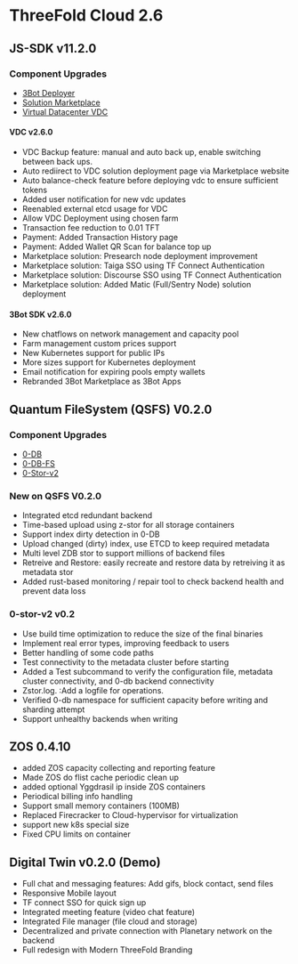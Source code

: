 
 # ThreeFold Cloud 2.6


## JS-SDK v11.2.0

### Component Upgrades
- [3Bot Deployer](https://github.com/threefoldtech/js-sdk/tree/development/jumpscale/packages/threebot_deployer)
- [Solution Marketplace](https://github.com/threefoldtech/js-sdk/tree/development/jumpscale/packages/marketplace)
- [Virtual Datacenter VDC](https://github.com/threefoldtech/js-sdk/tree/development/jumpscale/packages/vdc)

#### VDC v2.6.0 
- VDC Backup feature: manual and auto back up, enable switching between back ups.
- Auto rediirect to VDC solution deployment page via Marketplace website
- Auto balance-check feature before deploying vdc to ensure sufficient tokens
- Added user notification for new vdc updates
- Reenabled external etcd usage for VDC
- Allow VDC Deployment using chosen farm
- Transaction fee reduction to 0.01 TFT
- Payment: Added Transaction History page
- Payment: Added Wallet QR Scan for balance top up
- Marketplace solution: Presearch node deployment improvement
- Marketplace solution: Taiga SSO using TF Connect Authentication
- Marketplace solution: Discourse SSO using TF Connect Authentication
- Marketplace solution: Added Matic (Full/Sentry Node) solution deployment

#### 3Bot SDK v2.6.0
- New chatflows on network management and capacity pool
- Farm management custom prices support
- New Kubernetes support for public IPs
- More sizes support for Kubernetes deployment
- Email notification for expiring pools empty wallets
- Rebranded 3Bot Marketplace as 3Bot Apps

## Quantum FileSystem (QSFS) V0.2.0

### Component Upgrades
- [0-DB](https://github.com/threefoldtech/0-db)
- [0-DB-FS](https://github.com/threefoldtech/0-db-fs)
- [0-Stor-v2](https://github.com/threefoldtech/0-stor)


### New on QSFS V0.2.0

- Integrated etcd redundant backend
- Time-based upload using z-stor for all storage containers
- Support index dirty detection in 0-DB
- Upload changed (dirty) index, use ETCD to keep required metadata
- Multi level ZDB stor to support millions of backend files
- Retreive and Restore: easily recreate and restore data by retreiving it as metadata stor 
- Added rust-based monitoring / repair tool to check backend health and prevent data loss

### 0-stor-v2 v0.2
- Use build time optimization to reduce the size of the final binaries
- Implement real error types, improving feedback to users
- Better handling of some code paths
- Test connectivity to the metadata cluster before starting
- Added a Test subcommand to verify the configuration file, metadata cluster connectivity, and 0-db backend connectivity
- Zstor.log. :Add a logfile for operations.
- Verified 0-db namespace for sufficient capacity before writing and sharding attempt
- Support unhealthy backends when writing

## ZOS 0.4.10
- added ZOS capacity collecting and reporting feature
- Made ZOS do flist cache periodic clean up
- added optional Yggdrasil ip inside ZOS containers
- Periodical billing info handling
- Support small memory containers (100MB)
- Replaced Firecracker to Cloud-hypervisor for virtualization
- support new k8s special size
- Fixed CPU limits on container

## Digital Twin v0.2.0 (Demo)
- Full chat and messaging features: Add gifs, block contact, send files
- Responsive Mobile layout
- TF connect SSO for quick sign up
- Integrated meeting feature (video chat feature)
- Integrated File manager (file cloud and storage)
- Decentralized and private connection with Planetary network on the backend
- Full redesign with Modern ThreeFold Branding

